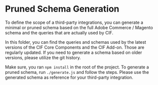 # Pruned Schema Generation

To define the scope of a third-party integrations, you can generate a minimal or pruned schema based on the full Adobe Commerce / Magento schema and the queries that are actually used by CIF.

In this folder, you can find the queries and schemas used by the latest versions of the CIF Core Components and the CIF Add-on. Those are regularly updated. If you need to generate a schema based on older versions, please utilize the git history.

Make sure, you ran `npm install` in the root of the project. To generate a pruned schema, run `./generate.js` and follow the steps. Please use the generated schema as reference for your third-party integration.